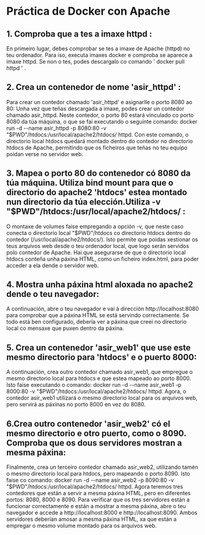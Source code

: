 # Práctica de Docker con Apache

## 1. Comproba que a tes a imaxe httpd :
En primeiro lugar, debes comprobar se tes a imaxe de Apache (httpd) no teu ordenador. Para iso, executa imaxes docker e comproba se aparece a imaxe httpd. Se non o tes, podes descargalo co comando ' docker pull httpd ' .


## 2. Crea un contenedor de nome 'asir_httpd' :
Para crear un contedor chamado 'asir_httpd' e asignarlle o porto 8080 ao 80: Unha vez que teñas descargada a imaxe, podes crear un contedor chamado asir_httpd. Neste contedor, o porto 80 estará vinculado co porto 8080 da túa máquina, o que se fai executando o seguinte comando: docker run -d --name asir_httpd -p 8080:80 -v "$PWD"/htdocs:/usr/local/apache2/htdocs/ httpd. Con este comando, o directorio local htdocs quedará montado dentro do contedor no directorio htdocs de Apache, permitindo que os ficheiros que teñas no teu equipo poidan verse no servidor web.


## 3. Mapea o porto 80 do contenedor có 8080 da túa máquina. Utiliza bind mount para que o directorio do apache2 'htdocs' estea montado nun directorio da túa elección.Utiliza -v "$PWD"/htdocs:/usr/local/apache2/htdocs/ :
O montaxe de volumes faise empregando a opción -v, que neste caso conecta o directorio local "$PWD"/htdocs co directorio htdocs dentro do contedor (/usr/local/apache2/htdocs/). Isto permite que poidas xestionar os teus arquivos web desde o teu ordenador local, que logo serán servidos polo contedor de Apache. Hai que asegurarse  de que o directorio local htdocs conteña unha páxina HTML, como un ficheiro index.html, para poder acceder a ela dende o servidor web.


## 4. Mostra unha páxina html aloxada no apache2 dende o teu navegador:
A continuación, abre o teu navegador e vai á dirección http://localhost:8080 para comprobar que a páxina HTML se está servindo correctamente. Se todo está ben configurado, debería ver a páxina que creei no  directorio local co mensaxe que puxen dentro da páxina.


## 5. Crea un contenedor 'asir_web1' que use este mesmo directorio para 'htdocs' e o puerto 8000:
A continuación, crea outro contedor chamado asir_web1, que empregue o mesmo directorio local para htdocs e que estea mapeado ao porto 8000. Isto faise executando o comando: docker run -d --name asir_web1 -p 8000:80 -v "$PWD"/htdocs:/usr/local/apache2/htdocs/ httpd. Agora, o contedor asir_web1 utilizará o mesmo directorio local para os arquivos web, pero servirá as páxinas no porto 8000 en vez do 8080.


## 6.Crea outro contenedor 'asir_web2' có el mesmo directorio e otro puerto, como o 8090. Comproba que os dous servidores mostran a mesma páxina:
Finalmente, crea un terceiro contedor chamado asir_web2, utilizando tamén o mesmo directorio local para htdocs, pero mapeando o porto 8090. Isto faise co comando: docker run -d --name asir_web2 -p 8090:80 -v "$PWD"/htdocs:/usr/local/apache2/htdocs/ httpd. Agora teremos tres contedores que están a servir a mesma páxina HTML, pero en diferentes portos: 8080, 8000 e 8090.
Para verificar que os tres servidores están a funcionar correctamente e están a mostrar a mesma páxina, abre o teu navegador e accede a http://localhost:8000 e http://localhost:8090. Ambos servidores deberían amosar a mesma páxina HTML, xa que están a empregar o mesmo volume montado para os arquivos web.
